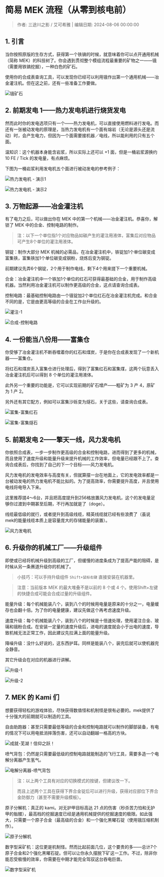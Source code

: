 # 简易 MEK 流程（从零到核电前）

> 作者: 三途川之影 / 艾可希雅 | 编辑日期: 2024-08-06 00:00:00

## 1. 引言

当你按照原版的生存方式，获得第一个铁镐的时候，就意味着你可以点开通用机械（简称 MEK）的科技树了。你会遇到贯彻整个模组流程最重要的矿物之一——锇（需要用铁镐挖掘），一种白色的矿石。

使用你的合成表查询工具，可以发现你已经可以利用锇作出第一个通用机械——冶金灌注机。但在这之前，还有一些准备工作要做。

![锇矿石](./Images/Index/锇矿石.png)

## 2. 前期发电 1——热力发电机进行烧货发电

然而此时你的发电选项只有一个——热力发电机，可以直接使用燃料进行发电。而还有一张被动发电的原理是，当热力发电机有一个面有熔岩（无论是源头还是流动）时，会产生电力，但因为一个面需要接机器／电线，所以能利用的只有五个面。

温知识：这个机器本身能含岩浆，所以实际上还可以 +1 面，但是一桶岩浆源换约 10 FE / Tick 的发电量，有点麻烦。

下图为一桶岩浆利用发电机五个面进行被动发电的参考例子：

![热力发电机 - 演示1](./Images/Index/热力发电机-演示1.png)

![热力发电机 - 演示2](./Images/Index/热力发电机-演示2.png)

## 3. 万物起源——冶金灌注机

有了电力之后，可以做出你在 MEK 中的第一个机械——冶金灌注机。恭喜你，解锁了 MEK 中的合金、控制电路的制作。

> 注：以下一个单位指1个对应物品如碳产生的灌注用液体，富集后对应物品可产生8个单位的灌注用液体。

钢锭：制作大部分 MEK 机械的必需品，在冶金灌注机中，铁锭加1个单位碳变成富集铁，富集铁加1个单位碳变成钢粉，烧炼后变为钢锭。

前期建议先弄6个钢锭，2个用于制作电线，剩下4个用来搓下一个重要机械。

合金：冶金灌注机中一个铁加1个单位的红石可获得最基础的合金，用于制作高级机器。当然利用冶金灌注机可以制作更高级的合金，这点请查询合成表。

控制电路：最基础控制电路由一个锇锭加2个单位红石在冶金灌注机完成。和合金不同的是，它是由更高等级的合金在工作台升级的。

![灌注-1](./Images/Index/灌注-1.png)

![合成-控制电路](./Images/Index/合成-控制电路.png)

## 4. 一份能当八份用——富集仓

你受够了冶金灌注机不断吞噬着你的红石和煤炭，于是你在合成表发现了一个新机器——富集仓。

将红石和煤炭丢入富集仓进行处理后，得到了富集红石和富集煤，这两个玩意丢入冶金灌注机后可以得到 8 个单位的灌注用液体。

此外另一个重要的功能是，它可以实现前期的矿石增产——粗矿为 3 产 4，原矿为 1 产 2。

另外还有其它配方，例如可以富集沙砾变为燧石，关于这些，请查询合成表。

![富集-富集红石](./Images/Index/富集-富集红石.png)

![富集-富集燧石](./Images/Index/富集-富集燧石.png)

## 5. 前期发电 2——擎天一线，风力发电机

你依照合成表，一步一步制作更高级的合金和控制电路，进而得到了更多的机械，而且使用了速度升级和能量升级来提升机械的工作效率，但电量已经跟不上了。查询合成表后，你找到了自己的下一个目标——风力发电机。

风力发电机的发电效率与高度有关，但就算摆一台在地面上，它的发电效率都是一台被动发电的热力发电机不能比拟的。为了提高效率，你需要提升高度，并且使用电线将电导入下来。

这里推荐搓4～6台，并且把高度提升到256格放置风力发电机，这个的发电量足够你过渡到中期甚至后期，不行再加就是了（doge）。

线缆最低级的就行，或者提升到高级线缆，精英线缆就已经有些浪费了（虽说mek的能量线缆本质上是容量庞大的存储能量的装置）。

![风力发电机](./Images/Index/风力发电机.png)

## 6. 升级你的机械工厂——升级组件

即使或已经将机械升级到高级的工厂，但缓慢的进度条成为了提高产能的阻碍，是时候从另一条赛道升级你的机械了。

> 小技巧：可以手持升级组件 `Shift+鼠标右键` 直接安装在机器里。

> 注意：当前版本 MEK 的最大堆叠不是以前的 8 个或 4 个。使用Shift+左键的快捷合成可能会合成过量的升级组件。

能量升级：每个机械能装八个，装到八个的时候用电量是原来的十分之一，电量缓存也会翻十倍。为了你的电量健康，建议先做这个再考虑速度升级。

速度升级：每个机械能装八个，装到八个的时候是十倍速处理，使用灌注合金、玻璃和锇粉合成。在安装一定量的速度升级后，进电的速度就会小于出电的速度，导致机械无法正常工作，因此建议先拉满上面的能量升级。

降噪升级：没什么好说的，这东西护耳。同样是能装八个，装完后就可以使机器完全静音。

其它升级会在对应的机器进行讲解。

![升级-1](./Images/Index/升级-1.png)

![升级-2](./Images/Index/升级-2.png)

## 7. MEK 的 Kami 们

想要获得轻松的游戏体验，尽快获得数值怪和机制怪是很有必要的。mek提供了十分强大的前期就可以制造的工具。

自由助跑器：甚至只需要最低等级的合金和控制电路就可以制作的脚部装备，有电的情况下可以用电抵消摔落伤害，还可以自动翻越一格高的方块。

![成就-芜湖！信仰之跃！](./Images/Index/成就-芜湖！信仰之跃！.png)

喷气背包：仍然是只需要最低级的控制电路就能制造的飞行工具，需要多造一个电解分离器产生氢气。

![电解分离器-喷气背包](./Images/Index/电解分离器-喷气背包.png)

> 注：以上两个工具有对应的切换模式的按键，但建议改一下。
> 
> 而且上述两个工具在获得下界合金锭后可以进行升级，获得对应部位下界合金防御力（甚至不需要升级模板）。

原子分解机：真正的 kami。对无护甲目标高达 21 点的伤害（秒杀苦力怕和无护甲的骷髅），最高档的挖掘速度已经是通用机械提供的挖掘速度的极限。如此强大，只需要一个原子合金（最高级的合金）和一个强化黑曜石锭（使用锇压缩机制作）。

![原子分解机](./Images/Index/原子分解机.png)

数字型采矿机：这位更是机制怪。然而比起前面几位，这个要贵的多——总计7个原子合金和2个强化黑曜石锭。但可以让你永久摆脱下矿这一工作。不过，除非你能忍受极慢的效率，你需要在中期才能完全驾驭这台吞电巨兽。

![数字型采矿机](./Images/Index/数字型采矿机.png)